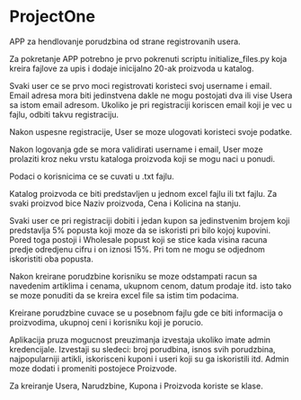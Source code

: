# ProjectOne

APP za hendlovanje porudzbina od strane registrovanih usera.

Za pokretanje APP potrebno je prvo pokrenuti scriptu initialize_files.py koja kreira fajlove za upis i dodaje inicijalno 20-ak proizvoda u katalog.

Svaki user ce se prvo moci registrovati koristeci svoj username i email. Email adresa mora biti jedinstvena dakle ne mogu postojati dva ili vise Usera 
sa istom email adresom. Ukoliko je pri registraciji koriscen email koji je vec u fajlu, odbiti takvu registraciju.

Nakon uspesne registracije, User se moze ulogovati koristeci svoje podatke.

Nakon logovanja gde se mora validirati username i email, User moze prolaziti kroz neku vrstu kataloga proizvoda koji se mogu naci u ponudi.

Podaci o korisnicima ce se cuvati u .txt fajlu.

Katalog proizvoda ce biti predstavljen u jednom excel fajlu ili txt fajlu. Za svaki proizvod bice Naziv proizvoda, Cena i Kolicina na stanju.

Svaki user ce pri registraciji dobiti i jedan kupon sa jedinstvenim brojem koji predstavlja 5% popusta koji moze da se iskoristi pri bilo kojoj kupovini. 
Pored toga postoji i Wholesale popust koji se stice kada visina racuna predje odredjenu cifru i on iznosi 15%. Pri tom ne mogu se odjednom iskoristiti oba popusta.

Nakon kreirane porudzbine korisniku se moze odstampati racun sa navedenim artiklima i cenama, ukupnom cenom, datum prodaje itd. isto tako se moze ponuditi 
da se kreira excel file sa istim tim podacima.

Kreirane porudzbine cuvace se u posebnom fajlu gde ce biti informacija o proizvodima, ukupnoj ceni i korisniku koji je porucio.

Aplikacija pruza mogucnost preuzimanja izvestaja ukoliko imate admin kredencijale. Izvestaji su sledeci:
broj porudbina, isnos svih porudzbina, najpopularniji artikli, iskorisceni kuponi i useri koji su ga iskoristili itd.
Admin moze dodati i promeniti postojece Proizvode.

Za kreiranje Usera, Narudzbine, Kupona i Proizvoda koriste se klase.
